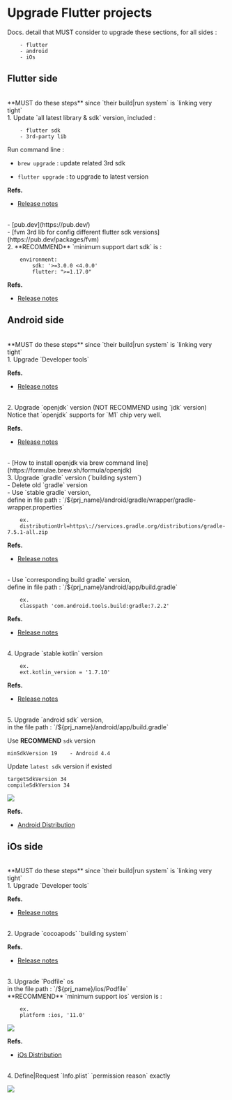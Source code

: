 # Upgrade Flutter projects
Docs. detail that MUST consider to upgrade these sections, for all sides :

```
    - flutter
    - android
    - iOs
```

## Flutter side
<br />
**MUST do these steps** since `their build|run system` is `linking very tight`

<br />
1. Update `all latest library & sdk` version, included :

```
    - flutter sdk
    - 3rd-party lib
```

Run command line : 

- `brew upgrade` : update related 3rd sdk

- `flutter upgrade` : to upgrade to latest version

**Refs.**
<br />
- [Release notes](https://docs.flutter.dev/development/tools/sdk/release-notes)
<br />
- [pub.dev](https://pub.dev/)
<br />
- [fvm 3rd lib for config different flutter sdk versions](https://pub.dev/packages/fvm)

<br />
2. **RECOMMEND** `minimum support dart sdk` is :

```
    environment:
        sdk: '>=3.0.0 <4.0.0'
        flutter: ">=1.17.0"
```

**Refs.**
<br />
- [Release notes](https://dart.dev/get-dart/archive)

## Android side
<br />
**MUST do these steps** since `their build|run system` is `linking very tight`

<br />
1. Upgrade `Developer tools`

**Refs.**
<br />
- [Release notes](https://androidstudio.googleblog.com/)

<br />
2. Upgrade `openjdk` version (NOT RECOMMEND using `jdk` version)
<br />
Notice that `openjdk` supports for `M1` chip very well.

**Refs.**
<br />
- [Release notes](https://openjdk.org/projects/jdk-updates/)
<br />
- [How to install openjdk via brew command line](https://formulae.brew.sh/formula/openjdk)

<br />
3. Upgrade `gradle` version (`building system`)

<br />
- Delete old `gradle` version

<br />
- Use `stable gradle` version,
<br />
define in file path : `/${prj_name}/android/gradle/wrapper/gradle-wrapper.properties`

```
    ex.
    distributionUrl=https\://services.gradle.org/distributions/gradle-7.5.1-all.zip
```

**Refs.**
<br />
- [Release notes](https://gradle.org/releases/)

<br />
- Use `corresponding build gradle` version,
<br />
define in file path : `/${prj_name}/android/app/build.gradle`

```
    ex.
    classpath 'com.android.tools.build:gradle:7.2.2'
```

**Refs.**
<br />
- [Release notes](https://developer.android.com/studio/releases/gradle-plugin)

<br />
4. Upgrade `stable kotlin` version 

```
    ex.
    ext.kotlin_version = '1.7.10'
```

**Refs.**
<br />
- [Release notes](https://kotlinlang.org/docs/releases.html)

<br />
5. Upgrade `android sdk` version,
<br />
in the file path : `/${prj_name}/android/app/build.gradle`

Use **RECOMMEND** `sdk` version
```
minSdkVersion 19    - Android 4.4
```

Update `latest sdk` version if existed

```
targetSdkVersion 34
compileSdkVersion 34
```

![](/docs/os_usage/user_usage_android.jpg)

**Refs.**
<br />
- [Android Distribution](https://apilevels.com/)

## iOs side
<br />
**MUST do these steps** since `their build|run system` is `linking very tight`

<br />
1. Upgrade `Developer tools`

**Refs.**
<br />
- [Release notes](https://developer.apple.com/documentation/xcode-release-notes)

<br />
2. Upgrade `cocoapods` `building system`

**Refs.**
<br />
- [Release notes](https://github.com/CocoaPods/CocoaPods/releases)

<br />
3. Upgrade `Podfile` os
<br />
in the file path : `/${prj_name}/ios/Podfile`

<br />
**RECOMMEND** `minimum support ios` version is :

```
    ex.
    platform :ios, '11.0'
```

![](/docs/os_usage/user_usage_ios.png)

**Refs.**
<br />
- [iOs Distribution](https://developer.apple.com/support/app-store/)

<br />
4. Define|Request `Info.plist` `permission reason` exactly

![](/docs/submit_store/define_permisison_reason.png)